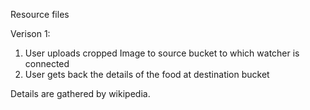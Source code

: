 Resource files

Verison 1:
1. User uploads cropped Image to source bucket to which watcher is connected
2. User gets back the details of the food at destination bucket

Details are gathered by wikipedia.
